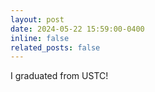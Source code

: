 ```yaml
---
layout: post
date: 2024-05-22 15:59:00-0400
inline: false
related_posts: false
---
```


I graduated from USTC!
